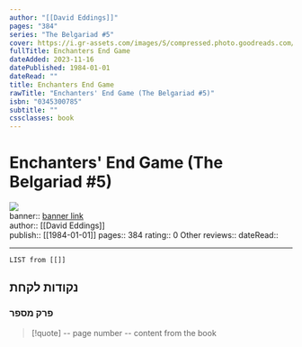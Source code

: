 ```yaml
---
author: "[[David Eddings]]"
pages: "384"
series: "The Belgariad #5"
cover: https://i.gr-assets.com/images/S/compressed.photo.goodreads.com/books/1217735909l/44687.jpg
fullTitle: Enchanters End Game
dateAdded: 2023-11-16
datePublished: 1984-01-01
dateRead: ""
title: Enchanters End Game
rawTitle: "Enchanters' End Game (The Belgariad #5)"
isbn: "0345300785"
subtitle: ""
cssclasses: book
---
```

# Enchanters&#39; End Game (The Belgariad #5)

![](https:&#x2F;&#x2F;i.gr-assets.com&#x2F;images&#x2F;S&#x2F;compressed.photo.goodreads.com&#x2F;books&#x2F;1217735909l&#x2F;44687.jpg)  
banner:: [banner link](https:&#x2F;&#x2F;i.gr-assets.com&#x2F;images&#x2F;S&#x2F;compressed.photo.goodreads.com&#x2F;books&#x2F;1217735909l&#x2F;44687.jpg)  
author:: [[David Eddings]]  
publish:: [[1984-01-01]]
pages:: 384
rating:: 0 
Other reviews:: 
dateRead:: 

<hr  style="clear:both"/>



```dataview
LIST from [[]]
```

## נקודות לקחת 

### פרק מספר
> [!quote] -- page number -- 
>  content from the book




```